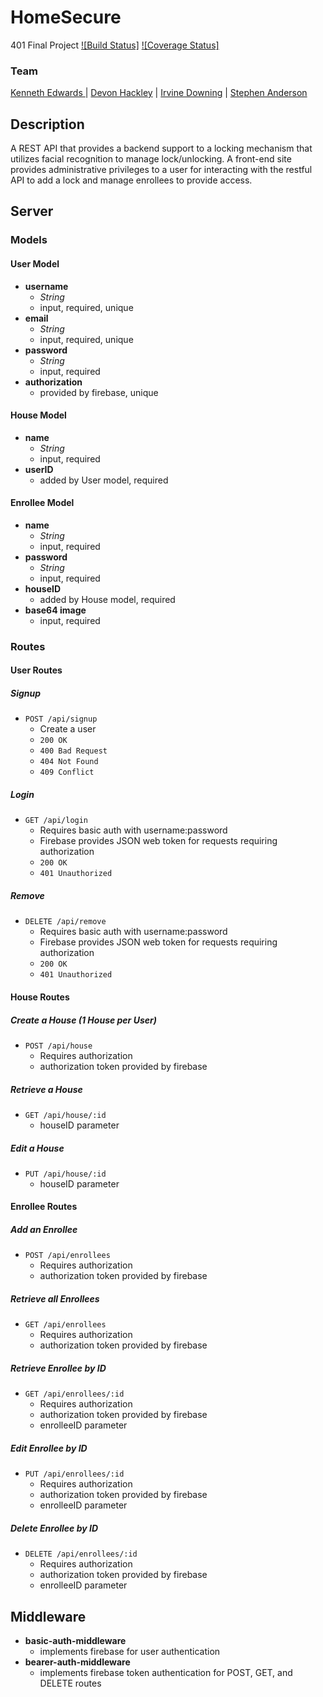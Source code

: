 # HomeSecure
401 Final Project
[![Build Status]]()
[![Coverage Status]]()

### Team
[Kenneth Edwards ](https://github.com/rpcvjet) |
[Devon Hackley](https://github.com/devonhackley) |
[Irvine Downing](https://github.com/irvinemd55) |
[Stephen Anderson](https://github.com/Sanderson239)

## Description
A REST API that provides a backend support to a locking mechanism that utilizes facial recognition to manage lock/unlocking. A front-end site provides administrative privileges to a user for interacting with the restful API to add a lock and manage enrollees to provide access.

## Server
### Models

#### User Model
- **username**
  - *String*
  - input, required, unique
- **email**
  - *String*
  - input, required, unique
- **password**
  - *String*
  - input, required
- **authorization**
  - provided by firebase, unique

#### House Model
- **name**
  - *String*
  - input, required
- **userID**
    - added by User model, required

#### Enrollee Model
- **name**
  - *String*
  - input, required
- **password**
  - *String*
  - input, required
- **houseID**
  - added by House model, required
- **base64 image**
  - input, required

### Routes
#### User Routes
##### Signup
- `POST /api/signup`
  - Create a user
  - `200 OK`
  - `400 Bad Request`
  - `404 Not Found`
  - `409 Conflict`

##### Login
- `GET /api/login`
  - Requires basic auth with username:password
  - Firebase provides JSON web token for requests requiring authorization
  - `200 OK`
  - `401 Unauthorized`

##### Remove
- `DELETE /api/remove`
  - Requires basic auth with username:password
  - Firebase provides JSON web token for requests requiring authorization
  - `200 OK`
  - `401 Unauthorized`

#### House Routes
##### Create a House (1 House per User)
- `POST /api/house`
  - Requires authorization
  - authorization token provided by firebase

##### Retrieve a House
- `GET /api/house/:id`
  - houseID parameter

##### Edit a House
- `PUT /api/house/:id`
  - houseID parameter

#### Enrollee Routes

##### Add an Enrollee
- `POST /api/enrollees`
  - Requires authorization
  - authorization token provided by firebase

##### Retrieve all Enrollees
- `GET /api/enrollees`
  - Requires authorization
  - authorization token provided by firebase

##### Retrieve Enrollee by ID
- `GET /api/enrollees/:id`
  - Requires authorization
  - authorization token provided by firebase
  - enrolleeID parameter

##### Edit Enrollee by ID
- `PUT /api/enrollees/:id`
  - Requires authorization
  - authorization token provided by firebase
  - enrolleeID parameter

##### Delete Enrollee by ID
- `DELETE /api/enrollees/:id`
  - Requires authorization
  - authorization token provided by firebase
  - enrolleeID parameter

## Middleware
- **basic-auth-middleware**
  - implements firebase for user authentication
- **bearer-auth-middleware**
  - implements firebase token authentication for POST, GET, and DELETE routes

